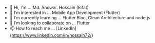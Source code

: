 - 👋 Hi, I’m ... Md. Anowar. Hossain (Rifat)
- 👀 I’m interested in ... Mobile App Development (Flutter)
- 🌱 I’m currently learning ... Flutter Bloc, Clean Architecture and node.js
- 💞️ I’m looking to collaborate on ... Flutter
- 📫 How to reach me ... [LinkedIn] (https://www.linkedin.com/in/hossain72/)

<!---
hossain72/hossain72 is a ✨ special ✨ repository because its `README.md` (this file) appears on your GitHub profile.
You can click the Preview link to take a look at your changes.
--->
